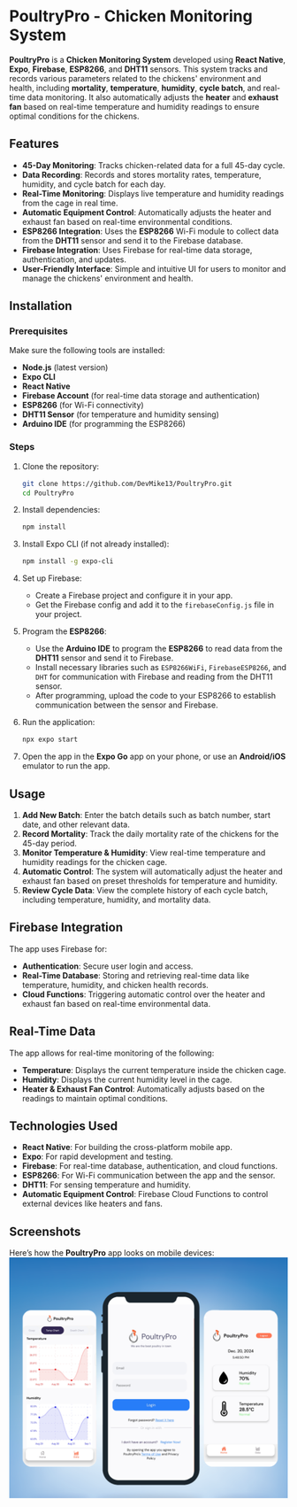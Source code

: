 # PoultryPro - Chicken Monitoring System

**PoultryPro** is a **Chicken Monitoring System** developed using **React Native**, **Expo**, **Firebase**, **ESP8266**, and **DHT11** sensors. This system tracks and records various parameters related to the chickens' environment and health, including **mortality**, **temperature**, **humidity**, **cycle batch**, and real-time data monitoring. It also automatically adjusts the **heater** and **exhaust fan** based on real-time temperature and humidity readings to ensure optimal conditions for the chickens.

## Features

- **45-Day Monitoring**: Tracks chicken-related data for a full 45-day cycle.
- **Data Recording**: Records and stores mortality rates, temperature, humidity, and cycle batch for each day.
- **Real-Time Monitoring**: Displays live temperature and humidity readings from the cage in real time.
- **Automatic Equipment Control**: Automatically adjusts the heater and exhaust fan based on real-time environmental conditions.
- **ESP8266 Integration**: Uses the **ESP8266** Wi-Fi module to collect data from the **DHT11** sensor and send it to the Firebase database.
- **Firebase Integration**: Uses Firebase for real-time data storage, authentication, and updates.
- **User-Friendly Interface**: Simple and intuitive UI for users to monitor and manage the chickens' environment and health.

## Installation

### Prerequisites

Make sure the following tools are installed:

- **Node.js** (latest version)
- **Expo CLI**
- **React Native**
- **Firebase Account** (for real-time data storage and authentication)
- **ESP8266** (for Wi-Fi connectivity)
- **DHT11 Sensor** (for temperature and humidity sensing)
- **Arduino IDE** (for programming the ESP8266)

### Steps

1. Clone the repository:

    ```bash
    git clone https://github.com/DevMike13/PoultryPro.git
    cd PoultryPro
    ```

2. Install dependencies:

    ```bash
    npm install
    ```

3. Install Expo CLI (if not already installed):

    ```bash
    npm install -g expo-cli
    ```

4. Set up Firebase:
   - Create a Firebase project and configure it in your app.
   - Get the Firebase config and add it to the `firebaseConfig.js` file in your project.

5. Program the **ESP8266**:
   - Use the **Arduino IDE** to program the **ESP8266** to read data from the **DHT11** sensor and send it to Firebase.
   - Install necessary libraries such as `ESP8266WiFi`, `FirebaseESP8266`, and `DHT` for communication with Firebase and reading from the DHT11 sensor.
   - After programming, upload the code to your ESP8266 to establish communication between the sensor and Firebase.

6. Run the application:

    ```bash
    npx expo start
    ```

7. Open the app in the **Expo Go** app on your phone, or use an **Android/iOS** emulator to run the app.

## Usage

1. **Add New Batch**: Enter the batch details such as batch number, start date, and other relevant data.
2. **Record Mortality**: Track the daily mortality rate of the chickens for the 45-day period.
3. **Monitor Temperature & Humidity**: View real-time temperature and humidity readings for the chicken cage.
4. **Automatic Control**: The system will automatically adjust the heater and exhaust fan based on preset thresholds for temperature and humidity.
5. **Review Cycle Data**: View the complete history of each cycle batch, including temperature, humidity, and mortality data.

## Firebase Integration

The app uses Firebase for:

- **Authentication**: Secure user login and access.
- **Real-Time Database**: Storing and retrieving real-time data like temperature, humidity, and chicken health records.
- **Cloud Functions**: Triggering automatic control over the heater and exhaust fan based on real-time environmental data.

## Real-Time Data

The app allows for real-time monitoring of the following:

- **Temperature**: Displays the current temperature inside the chicken cage.
- **Humidity**: Displays the current humidity level in the cage.
- **Heater & Exhaust Fan Control**: Automatically adjusts based on the readings to maintain optimal conditions.

## Technologies Used

- **React Native**: For building the cross-platform mobile app.
- **Expo**: For rapid development and testing.
- **Firebase**: For real-time database, authentication, and cloud functions.
- **ESP8266**: For Wi-Fi communication between the app and the sensor.
- **DHT11**: For sensing temperature and humidity.
- **Automatic Equipment Control**: Firebase Cloud Functions to control external devices like heaters and fans.

## Screenshots

Here’s how the **PoultryPro** app looks on mobile devices:
![App Interface on Mobile Devices](./assets/PoultryPro.png)
